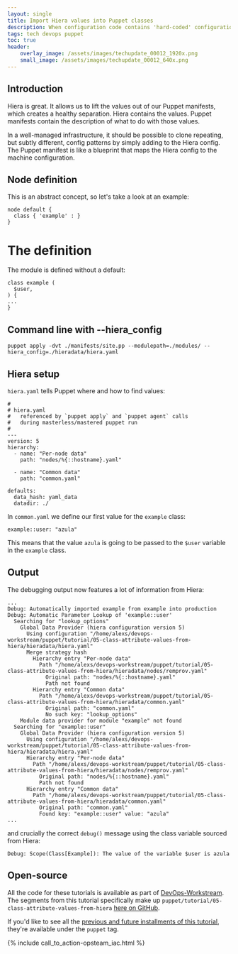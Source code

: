 ```yaml
---
layout: single
title: Import Hiera values into Puppet classes
description: When configuration code contains 'hard-coded' configuration values, it's much harder to maintain.  Hiera allows us to break the latter out into something readable.
tags: tech devops puppet
toc: true
header:
    overlay_image: /assets/images/techupdate_00012_1920x.png
    small_image: /assets/images/techupdate_00012_640x.png
---
```


## Introduction
Hiera is great.  It allows us to lift the values out of our Puppet manifests, which creates a healthy separation.
Hiera contains the values.
Puppet manifests contain the description of what to do with those values.

In a well-managed infrastructure, it should be possible to clone repeating, but subtly different, config patterns by simply adding to the Hiera config.
The Puppet manifest is like a blueprint that maps the Hiera config to the machine configuration.

## Node definition
This is an abstract concept, so let's take a look at an example:
```
node default {
  class { 'example' : }
}
```

# The definition
The module is defined without a default:
```
class example (
  $user,
) {
...
}
```

## Command line with --hiera_config
```
puppet apply -dvt ./manifests/site.pp --modulepath=./modules/ --hiera_config=./hieradata/hiera.yaml
```

## Hiera setup
`hiera.yaml` tells Puppet where and how to find values:
```
#
# hiera.yaml
#   referenced by `puppet apply` and `puppet agent` calls
#   during masterless/mastered puppet run
#
---
version: 5
hierarchy:
  - name: "Per-node data"
    path: "nodes/%{::hostname}.yaml"

  - name: "Common data"
    path: "common.yaml"

defaults:
  data_hash: yaml_data
  datadir: ./

```

In `common.yaml` we define our first value for the `example` class:
```
example::user: "azula"
```

This means that the value `azula` is going to be passed to the `$user` variable in the `example` class.

## Output
The debugging output now features a lot of information from Hiera:
```
...
Debug: Automatically imported example from example into production
Debug: Automatic Parameter Lookup of 'example::user'
  Searching for "lookup_options"
    Global Data Provider (hiera configuration version 5)
      Using configuration "/home/alexs/devops-workstream/puppet/tutorial/05-class-attribute-values-from-hiera/hieradata/hiera.yaml"
      Merge strategy hash
        Hierarchy entry "Per-node data"
          Path "/home/alexs/devops-workstream/puppet/tutorial/05-class-attribute-values-from-hiera/hieradata/nodes/remprov.yaml"
            Original path: "nodes/%{::hostname}.yaml"
            Path not found
        Hierarchy entry "Common data"
          Path "/home/alexs/devops-workstream/puppet/tutorial/05-class-attribute-values-from-hiera/hieradata/common.yaml"
            Original path: "common.yaml"
            No such key: "lookup_options"
    Module data provider for module "example" not found
  Searching for "example::user"
    Global Data Provider (hiera configuration version 5)
      Using configuration "/home/alexs/devops-workstream/puppet/tutorial/05-class-attribute-values-from-hiera/hieradata/hiera.yaml"
      Hierarchy entry "Per-node data"
        Path "/home/alexs/devops-workstream/puppet/tutorial/05-class-attribute-values-from-hiera/hieradata/nodes/remprov.yaml"
          Original path: "nodes/%{::hostname}.yaml"
          Path not found
      Hierarchy entry "Common data"
        Path "/home/alexs/devops-workstream/puppet/tutorial/05-class-attribute-values-from-hiera/hieradata/common.yaml"
          Original path: "common.yaml"
          Found key: "example::user" value: "azula"
...
```

and crucially the correct `debug()` message using the class variable sourced from Hiera:
```
Debug: Scope(Class[Example]): The value of the variable $user is azula
```

## Open-source
All the code for these tutorials is available as part of [DevOps-Workstream](https://github.com/lightenna/devops-workstream). 
The segments from this tutorial specifically make up `puppet/tutorial/05-class-attribute-values-from-hiera` [here on GitHub](https://github.com/lightenna/devops-workstream/tree/master/puppet/tutorial/).

If you'd like to see all the [previous and future installments of this tutorial](/tech/puppet), they're available under the `puppet` tag.

{% include call_to_action-opsteam_iac.html %}
